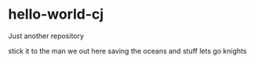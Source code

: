 # hello-world-cj
Just another repository

stick it to the man
we out here saving the oceans and stuff
lets go knights
